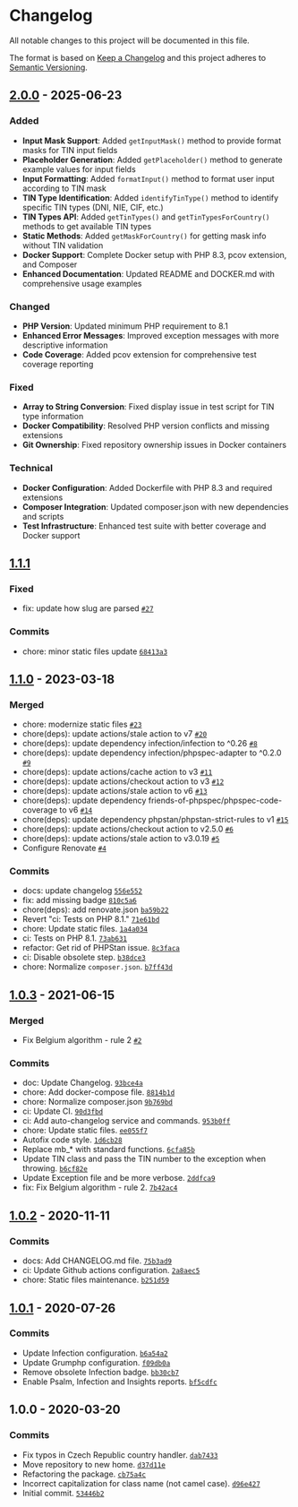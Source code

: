 # Changelog

All notable changes to this project will be documented in this file.

The format is based on [Keep a Changelog](https://keepachangelog.com/en/1.0.0/)
and this project adheres to [Semantic Versioning](https://semver.org/spec/v2.0.0.html).

## [2.0.0](https://github.com/vldmir/tin/compare/1.1.1...2.0.0) - 2025-06-23

### Added

- **Input Mask Support**: Added `getInputMask()` method to provide format masks for TIN input fields
- **Placeholder Generation**: Added `getPlaceholder()` method to generate example values for input fields
- **Input Formatting**: Added `formatInput()` method to format user input according to TIN mask
- **TIN Type Identification**: Added `identifyTinType()` method to identify specific TIN types (DNI, NIE, CIF, etc.)
- **TIN Types API**: Added `getTinTypes()` and `getTinTypesForCountry()` methods to get available TIN types
- **Static Methods**: Added `getMaskForCountry()` for getting mask info without TIN validation
- **Docker Support**: Complete Docker setup with PHP 8.3, pcov extension, and Composer
- **Enhanced Documentation**: Updated README and DOCKER.md with comprehensive usage examples

### Changed

- **PHP Version**: Updated minimum PHP requirement to 8.1
- **Enhanced Error Messages**: Improved exception messages with more descriptive information
- **Code Coverage**: Added pcov extension for comprehensive test coverage reporting

### Fixed

- **Array to String Conversion**: Fixed display issue in test script for TIN type information
- **Docker Compatibility**: Resolved PHP version conflicts and missing extensions
- **Git Ownership**: Fixed repository ownership issues in Docker containers

### Technical

- **Docker Configuration**: Added Dockerfile with PHP 8.3 and required extensions
- **Composer Integration**: Updated composer.json with new dependencies and scripts
- **Test Infrastructure**: Enhanced test suite with better coverage and Docker support

## [1.1.1](https://github.com/loophp/tin/compare/1.1.0...1.1.1)

### Fixed

- fix: update how slug are parsed [`#27`](https://github.com/loophp/tin/issues/27)

### Commits

- chore: minor static files update [`68413a3`](https://github.com/loophp/tin/commit/68413a3b1d08bfd23c3210329840e0e72c709711)

## [1.1.0](https://github.com/loophp/tin/compare/1.0.3...1.1.0) - 2023-03-18

### Merged

- chore: modernize static files [`#23`](https://github.com/loophp/tin/pull/23)
- chore(deps): update actions/stale action to v7 [`#20`](https://github.com/loophp/tin/pull/20)
- chore(deps): update dependency infection/infection to ^0.26 [`#8`](https://github.com/loophp/tin/pull/8)
- chore(deps): update dependency infection/phpspec-adapter to ^0.2.0 [`#9`](https://github.com/loophp/tin/pull/9)
- chore(deps): update actions/cache action to v3 [`#11`](https://github.com/loophp/tin/pull/11)
- chore(deps): update actions/checkout action to v3 [`#12`](https://github.com/loophp/tin/pull/12)
- chore(deps): update actions/stale action to v6 [`#13`](https://github.com/loophp/tin/pull/13)
- chore(deps): update dependency friends-of-phpspec/phpspec-code-coverage to v6 [`#14`](https://github.com/loophp/tin/pull/14)
- chore(deps): update dependency phpstan/phpstan-strict-rules to v1 [`#15`](https://github.com/loophp/tin/pull/15)
- chore(deps): update actions/checkout action to v2.5.0 [`#6`](https://github.com/loophp/tin/pull/6)
- chore(deps): update actions/stale action to v3.0.19 [`#5`](https://github.com/loophp/tin/pull/5)
- Configure Renovate [`#4`](https://github.com/loophp/tin/pull/4)

### Commits

- docs: update changelog [`556e552`](https://github.com/loophp/tin/commit/556e5527f8a8d63f6f257b562f5259dec65cbfd9)
- fix: add missing badge [`810c5a6`](https://github.com/loophp/tin/commit/810c5a61633f5056fa05aed381cf1721763f59bd)
- chore(deps): add renovate.json [`ba59b22`](https://github.com/loophp/tin/commit/ba59b22f20dbf5be8a282a1be5ada0df306a360b)
- Revert "ci: Tests on PHP 8.1." [`71e61bd`](https://github.com/loophp/tin/commit/71e61bdb22b53fdb7095d1162238e25a1fa5ddad)
- chore: Update static files. [`1a4a034`](https://github.com/loophp/tin/commit/1a4a034cf1fa479f10a62fb90a2c81c433d958ea)
- ci: Tests on PHP 8.1. [`73ab631`](https://github.com/loophp/tin/commit/73ab631ad26345b5db68418973a03d84176216ab)
- refactor: Get rid of PHPStan issue. [`8c3faca`](https://github.com/loophp/tin/commit/8c3faca1b31e33e56e38ba7ce9c5e915dd25655d)
- ci: Disable obsolete step. [`b38dce3`](https://github.com/loophp/tin/commit/b38dce33d42f5522b60894e760a78a7e7d2f99d6)
- chore: Normalize `composer.json`. [`b7ff43d`](https://github.com/loophp/tin/commit/b7ff43dd4e36b1459a58396d0c98a15e82c029b0)

## [1.0.3](https://github.com/loophp/tin/compare/1.0.2...1.0.3) - 2021-06-15

### Merged

- Fix Belgium algorithm - rule 2 [`#2`](https://github.com/loophp/tin/pull/2)

### Commits

- doc: Update Changelog. [`93bce4a`](https://github.com/loophp/tin/commit/93bce4a082b645302a63928b995c386781dd3869)
- chore: Add docker-compose file. [`8814b1d`](https://github.com/loophp/tin/commit/8814b1d842cc6314b733db5c8a8c77a58cdd5e2a)
- chore: Normalize composer.json [`9b769bd`](https://github.com/loophp/tin/commit/9b769bd05032f2d3ffae8d439fba36bc64f29b04)
- ci: Update CI. [`90d3fbd`](https://github.com/loophp/tin/commit/90d3fbd944ee402805e898e3286e18980c37f767)
- ci: Add auto-changelog service and commands. [`953b0ff`](https://github.com/loophp/tin/commit/953b0ffd27d08b862934c792477046b8f5ed99b1)
- chore: Update static files. [`ee055f7`](https://github.com/loophp/tin/commit/ee055f7c3c5a4eab4317f9144f162c367ef6d41d)
- Autofix code style. [`1d6cb28`](https://github.com/loophp/tin/commit/1d6cb282bd8006e7ec61b3a8bba4763907ed9d50)
- Replace mb_* with standard functions. [`6cfa85b`](https://github.com/loophp/tin/commit/6cfa85bd576a376612f7e9ee9080450e0bdedac9)
- Update TIN class and pass the TIN number to the exception when throwing. [`b6cf82e`](https://github.com/loophp/tin/commit/b6cf82e36ff11a7b467d89b2c5170548730017f8)
- Update Exception file and be more verbose. [`2ddfca9`](https://github.com/loophp/tin/commit/2ddfca9f99a91cdf83b655cedd585b4fed58c4ce)
- fix: Fix Belgium algorithm - rule 2. [`7b42ac4`](https://github.com/loophp/tin/commit/7b42ac46b9014678bde54d0d036797bdc0001ee9)

## [1.0.2](https://github.com/loophp/tin/compare/1.0.1...1.0.2) - 2020-11-11

### Commits

- docs: Add CHANGELOG.md file. [`75b3ad9`](https://github.com/loophp/tin/commit/75b3ad99c6bf1f0de75a7869153615129e59d703)
- ci: Update Github actions configuration. [`2a8aec5`](https://github.com/loophp/tin/commit/2a8aec5fbf69049c51bb75b2f4e372c13bf9aa25)
- chore: Static files maintenance. [`b251d59`](https://github.com/loophp/tin/commit/b251d593b35b23b7c5d1b0116e7993a73f04caf7)

## [1.0.1](https://github.com/loophp/tin/compare/1.0.0...1.0.1) - 2020-07-26

### Commits

- Update Infection configuration. [`b6a54a2`](https://github.com/loophp/tin/commit/b6a54a219774995668c9f7f7573b3c2cb4fc69bc)
- Update Grumphp configuration. [`f09db0a`](https://github.com/loophp/tin/commit/f09db0a8a45d19a17d15a87d7d5b607dced273ef)
- Remove obsolete Infection badge. [`bb30cb7`](https://github.com/loophp/tin/commit/bb30cb77f0e88c1bf9b360c39de651abfa2ba3ad)
- Enable Psalm, Infection and Insights reports. [`bf5cdfc`](https://github.com/loophp/tin/commit/bf5cdfc1cdd9ddf15a7ad3d59f9bc54fd460a88d)

## 1.0.0 - 2020-03-20

### Commits

- Fix typos in Czech Republic country handler. [`dab7433`](https://github.com/loophp/tin/commit/dab74337118c06a45098458341089482464e85ef)
- Move repository to new home. [`d37d11e`](https://github.com/loophp/tin/commit/d37d11e99568d83b8f11db1b285625c716b09a60)
- Refactoring the package. [`cb75a4c`](https://github.com/loophp/tin/commit/cb75a4c543560f694d29c7d1eb0c1fb3639f9485)
- Incorrect capitalization for class name (not camel case). [`d96e427`](https://github.com/loophp/tin/commit/d96e427cc7a33eb38545ca7b3a601419fb8aebf8)
- Initial commit. [`53446b2`](https://github.com/loophp/tin/commit/53446b23523592f033536da691ed8e77d2158b3b)
